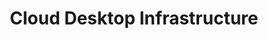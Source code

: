 ---
deprecated: true
title: Cloud Desktop Infrastructure
slug: cloud-desktop-infrastructure
excerpt: How to start with Cloud Desktop Infrastructure
sections: First steps, Tutorials
---